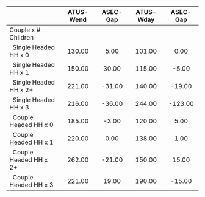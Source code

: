 
|                      |    ATUS-Wend |     ASEC-Gap |    ATUS-Wday |     ASEC-Gap |
| -------------------- | :----------: | :----------: | :----------: | :----------: |
| Couple x # Children  |              |              |              |              |
| &nbsp;&nbsp;Single Headed HH x 0 |       130.00 |         5.00 |       101.00 |         0.00 |
| &nbsp;&nbsp;Single Headed HH x 1 |       150.00 |        30.00 |       115.00 |        -5.00 |
| &nbsp;&nbsp;Single Headed HH x 2+ |       221.00 |       -31.00 |       140.00 |       -19.00 |
| &nbsp;&nbsp;Single Headed HH x 3 |       216.00 |       -36.00 |       244.00 |      -123.00 |
| &nbsp;&nbsp;Couple Headed HH x 0 |       185.00 |        -3.00 |       120.00 |         5.00 |
| &nbsp;&nbsp;Couple Headed HH x 1 |       220.00 |         0.00 |       138.00 |         1.00 |
| &nbsp;&nbsp;Couple Headed HH x 2+ |       262.00 |       -21.00 |       150.00 |        15.00 |
| &nbsp;&nbsp;Couple Headed HH x 3 |       221.00 |        19.00 |       190.00 |       -15.00 |

